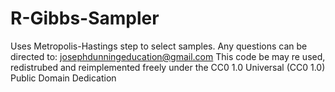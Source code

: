 # R-Gibbs-Sampler
Uses Metropolis-Hastings step to select samples. Any questions can be directed to: josephdunningeducation@gmail.com
This code be may re used, redistrubed and reimplemented freely under the CC0 1.0 Universal (CC0 1.0) Public Domain Dedication

